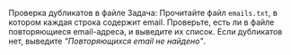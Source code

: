 Проверка дубликатов в файле
Задача:
Прочитайте файл `emails.txt`, в котором каждая строка содержит email. Проверьте, есть ли в файле повторяющиеся email-адреса, и выведите их список. Если дубликатов нет, выведите *"Повторяющихся email не найдено"*.  
